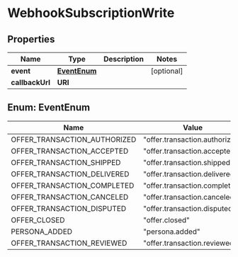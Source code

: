 

# WebhookSubscriptionWrite



## Properties

| Name | Type | Description | Notes |
|------------ | ------------- | ------------- | -------------|
|**event** | [**EventEnum**](#EventEnum) |  |  [optional] |
|**callbackUrl** | **URI** |  |  |



## Enum: EventEnum

| Name | Value |
|---- | -----|
| OFFER_TRANSACTION_AUTHORIZED | &quot;offer.transaction.authorized&quot; |
| OFFER_TRANSACTION_ACCEPTED | &quot;offer.transaction.accepted&quot; |
| OFFER_TRANSACTION_SHIPPED | &quot;offer.transaction.shipped&quot; |
| OFFER_TRANSACTION_DELIVERED | &quot;offer.transaction.delivered&quot; |
| OFFER_TRANSACTION_COMPLETED | &quot;offer.transaction.completed&quot; |
| OFFER_TRANSACTION_CANCELED | &quot;offer.transaction.canceled&quot; |
| OFFER_TRANSACTION_DISPUTED | &quot;offer.transaction.disputed&quot; |
| OFFER_CLOSED | &quot;offer.closed&quot; |
| PERSONA_ADDED | &quot;persona.added&quot; |
| OFFER_TRANSACTION_REVIEWED | &quot;offer.transaction.reviewed&quot; |



